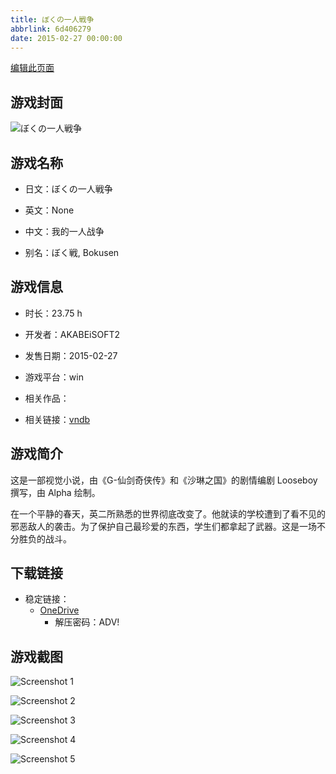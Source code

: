 ```yaml
---
title: ぼくの一人戦争
abbrlink: 6d406279
date: 2015-02-27 00:00:00
---
```

[编辑此页面](https://github.com/ACG-3/ADV3-source/blob/main/source/_posts/games/%E3%81%BC%E3%81%8F%E3%81%AE%E4%B8%80%E4%BA%BA%E6%88%A6%E4%BA%89.md)

## 游戏封面

![ぼくの一人戦争](https://pan.timero.xyz/d/onedrive/img_lib_001/%E3%81%BC%E3%81%8F%E3%81%AE%E4%B8%80%E4%BA%BA%E6%88%A6%E4%BA%89_cover.avif)


## 游戏名称

- 日文：ぼくの一人戦争
- 英文：None
- 中文：我的一人战争

- 别名：ぼく戦, Bokusen


## 游戏信息

- 时长：23.75 h
- 开发者：AKABEiSOFT2
- 发售日期：2015-02-27
- 游戏平台：win
- 相关作品：

- 相关链接：[vndb](https://vndb.org/v15797)


## 游戏简介

这是一部视觉小说，由《G-仙剑奇侠传》和《沙琳之国》的剧情编剧 Looseboy 撰写，由 Alpha 绘制。

在一个平静的春天，英二所熟悉的世界彻底改变了。他就读的学校遭到了看不见的邪恶敌人的袭击。为了保护自己最珍爱的东西，学生们都拿起了武器。这是一场不分胜负的战斗。




## 下载链接

- 稳定链接：
    - [OneDrive](https://pan.timero.xyz/onedrive/adv_lib_001/%E3%81%BC%E3%81%8F%E3%81%AE%E4%B8%80%E4%BA%BA%E6%88%A6%E4%BA%89)
        - 解压密码：ADV!



## 游戏截图


![Screenshot 1](https://pan.timero.xyz/d/onedrive/img_lib_001/%E3%81%BC%E3%81%8F%E3%81%AE%E4%B8%80%E4%BA%BA%E6%88%A6%E4%BA%89_Screenshot_1.avif)

![Screenshot 2](https://pan.timero.xyz/d/onedrive/img_lib_001/%E3%81%BC%E3%81%8F%E3%81%AE%E4%B8%80%E4%BA%BA%E6%88%A6%E4%BA%89_Screenshot_2.avif)

![Screenshot 3](https://pan.timero.xyz/d/onedrive/img_lib_001/%E3%81%BC%E3%81%8F%E3%81%AE%E4%B8%80%E4%BA%BA%E6%88%A6%E4%BA%89_Screenshot_3.avif)

![Screenshot 4](https://pan.timero.xyz/d/onedrive/img_lib_001/%E3%81%BC%E3%81%8F%E3%81%AE%E4%B8%80%E4%BA%BA%E6%88%A6%E4%BA%89_Screenshot_4.avif)

![Screenshot 5](https://pan.timero.xyz/d/onedrive/img_lib_001/%E3%81%BC%E3%81%8F%E3%81%AE%E4%B8%80%E4%BA%BA%E6%88%A6%E4%BA%89_Screenshot_5.avif)

